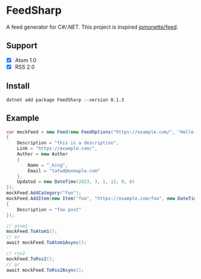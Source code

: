 # FeedSharp

A feed generator for C#/.NET. This project is inspired [jpmonette/feed](https://github.com/jpmonette/feed).

## Support 

- [x] Atom 1.0
- [x] RSS 2.0

## Install

```
dotnet add package FeedSharp --version 0.1.3
```

## Example

```csharp
var mockFeed = new Feed(new FeedOptions("https://example.com/", "Hello FeedSharp")
{
    Description = "this is a description",
    Link = "https://example.com/",
    Author = new Author
    {
        Name = "_king",
        Email = "tatwd@exmaple.com"
    },
    Updated = new DateTime(2023, 3, 1, 12, 0, 0)
});
mockFeed.AddCategory("foo");
mockFeed.AddItem(new Item("foo", "https://example.com/foo", new DateTime(2023, 1, 1))
{
    Description = "foo post"
});

// atom1
mockFeed.ToAtom1();
// or
await mockFeed.ToAtom1Async();

// rss2
mockFeed.ToRss2();
// or
await mockFeed.ToRss2Async();
```